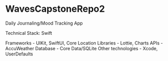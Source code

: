 # WavesCapstoneRepo2

Daily Journaling/Mood Tracking App

Technical Stack: Swift

Frameworks - UIKit, SwiftUI, Core Location
Libraries - Lottie, Charts
APIs - AccuWeather
Database - Core Data/SQLite
Other technologies - Xcode, UserDefaults

